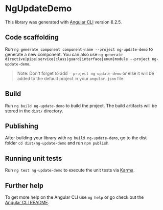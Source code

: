 # NgUpdateDemo

This library was generated with [Angular CLI](https://github.com/angular/angular-cli) version 8.2.5.

## Code scaffolding

Run `ng generate component component-name --project ng-update-demo` to generate a new component. You can also use `ng generate directive|pipe|service|class|guard|interface|enum|module --project ng-update-demo`.
> Note: Don't forget to add `--project ng-update-demo` or else it will be added to the default project in your `angular.json` file. 

## Build

Run `ng build ng-update-demo` to build the project. The build artifacts will be stored in the `dist/` directory.

## Publishing

After building your library with `ng build ng-update-demo`, go to the dist folder `cd dist/ng-update-demo` and run `npm publish`.

## Running unit tests

Run `ng test ng-update-demo` to execute the unit tests via [Karma](https://karma-runner.github.io).

## Further help

To get more help on the Angular CLI use `ng help` or go check out the [Angular CLI README](https://github.com/angular/angular-cli/blob/master/README.md).
